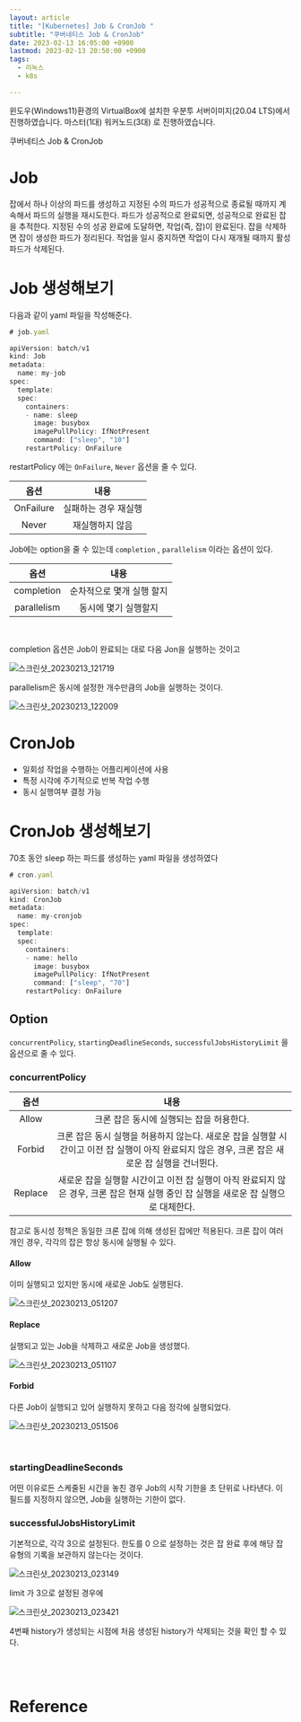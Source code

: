 ```yaml
---
layout: article
title: "[Kubernetes] Job & CronJob "
subtitle: "쿠버네티스 Job & CronJob"
date: 2023-02-13 16:05:00 +0900
lastmod: 2023-02-13 20:50:00 +0900
tags: 
  - 리눅스
  - k8s

---
```


<!--more-->  
윈도우(Windows11)환경의 VirtualBox에 설치한 우분투 서버이미지(20.04 LTS)에서 진행하였습니다. 마스터(1대) 워커노드(3대) 로 진행하였습니다.<br/>


쿠버네티스 Job & CronJob<br/>

# Job

잡에서 하나 이상의 파드를 생성하고 지정된 수의 파드가 성공적으로 종료될 때까지 계속해서 파드의 실행을 재시도한다. 파드가 성공적으로 완료되면, 성공적으로 완료된 잡을 추적한다. 지정된 수의 성공 완료에 도달하면, 작업(즉, 잡)이 완료된다. 잡을 삭제하면 잡이 생성한 파드가 정리된다. 작업을 일시 중지하면 작업이 다시 재개될 때까지 활성 파드가 삭제된다.

# Job 생성해보기

다음과 같이 yaml 파일을 작성해준다.

```javascript
# job.yaml

apiVersion: batch/v1
kind: Job
metadata:
  name: my-job
spec:
  template:
  spec:
    containers:
    - name: sleep
      image: busybox
      imagePullPolicy: IfNotPresent
      command: ["sleep", "10"]
    restartPolicy: OnFailure
```

restartPolicy 에는 `OnFailure`, `Never` 옵션을 줄 수 있다.<br/>

|옵션|내용|
|:---:|:---:|
|OnFailure|실패하는 경우 재실행|
|Never|재실행하지 않음|

Job에는 option을 줄 수 있는데 `completion` , `parallelism` 이라는 옵션이 있다.<br/>

|옵션|내용|
|:---:|:---:|
|completion|순차적으로 몇개 실행 할지|
|parallelism|동시에 몇기 실행할지|

<br/>

completion 옵션은 Job이 완료되는 대로 다음 Jon을 실행하는 것이고

![스크린샷_20230213_121719](https://user-images.githubusercontent.com/99805929/218396805-b4f6460e-7311-44f6-a213-7067fa74482a.png)
<br/>

parallelism은 동시에 설정한 개수만큼의 Job을 실행하는 것이다.

![스크린샷_20230213_122009](https://user-images.githubusercontent.com/99805929/218397275-71b3860a-8b1e-4475-ade5-2c4bd6077a2d.png)
<br/>


# CronJob

- 일회성 작업을 수행하는 어플리케이션에 사용<br/>
- 특정 시각에 주기적으로 반복 작업 수행<br/>
- 동시 실행여부 결정 가능<br/>

# CronJob 생성해보기

70초 동안 sleep 하는 파드를 생성하는 yaml 파일을 생성하였다<br/>

```javascript
# cron.yaml

apiVersion: batch/v1
kind: CronJob
metadata:
  name: my-cronjob
spec:
  template:
  spec:
    containers:
    - name: hello
      image: busybox
      imagePullPolicy: IfNotPresent
      command: ["sleep", "70"]
    restartPolicy: OnFailure
```

## Option
`concurrentPolicy`, `startingDeadlineSeconds`, `successfulJobsHistoryLimit` 을 옵션으로 줄 수 있다.<br/>

### concurrentPolicy

|옵션|내용|
|:---:|:---:|
|Allow|크론 잡은 동시에 실행되는 잡을 허용한다.|
|Forbid|크론 잡은 동시 실행을 허용하지 않는다. 새로운 잡을 실행할 시간이고 이전 잡 실행이 아직 완료되지 않은 경우, 크론 잡은 새로운 잡 실행을 건너뛴다.|
|Replace|새로운 잡을 실행할 시간이고 이전 잡 실행이 아직 완료되지 않은 경우, 크론 잡은 현재 실행 중인 잡 실행을 새로운 잡 실행으로 대체한다.|

참고로 동시성 정책은 동일한 크론 잡에 의해 생성된 잡에만 적용된다. 크론 잡이 여러 개인 경우, 각각의 잡은 항상 동시에 실행될 수 있다.

#### Allow

이미 실행되고 있지만 동시에 새로운 Job도 실행된다.

![스크린샷_20230213_051207](https://user-images.githubusercontent.com/99805929/218405545-030ef5e7-b79d-4240-a46b-48cc246219c1.png)

#### Replace

실행되고 있는 Job을 삭제하고 새로운 Job을 생성했다.

![스크린샷_20230213_051107](https://user-images.githubusercontent.com/99805929/218405626-243e743b-daf3-4443-ad0f-6cc4677584f3.png)

#### Forbid

다른 Job이 실행되고 있어 실행하지 못하고 다음 정각에 실행되었다.<br/>

![스크린샷_20230213_051506](https://user-images.githubusercontent.com/99805929/218405696-725dfe09-6871-4364-bf59-127c8cb884fc.png)

<br/>

### startingDeadlineSeconds

어떤 이유로든 스케줄된 시간을 놓친 경우 Job의 시작 기한을 초 단위로 나타낸다. 이 필드를 지정하지 않으면, Job을 실행하는 기한이 없다.<br/>

### successfulJobsHistoryLimit

기본적으로, 각각 3으로 설정된다. 한도를 0 으로 설정하는 것은 잡 완료 후에 해당 잡 유형의 기록을 보관하지 않는다는 것이다.<br/>

![스크린샷_20230213_023149](https://user-images.githubusercontent.com/99805929/218402545-94155f7e-7b69-4ce0-9a7d-f0130dfac8aa.png)

limit 가 3으로 설정된 경우에<br/>

![스크린샷_20230213_023421](https://user-images.githubusercontent.com/99805929/218403201-b08d7044-b0e1-4177-812d-d6f28bf8881c.png)

4번째 history가 생성되는 시점에 처음 생성된 history가 삭제되는 것을 확인 할 수 있다.<br/>





<br/>
<br/>

# Reference


